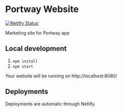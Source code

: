 # Portway Website

[![Netlify Status](https://api.netlify.com/api/v1/badges/1d53eb10-f7a8-488c-975f-081a9dea385f/deploy-status)](https://app.netlify.com/sites/portway-website/deploys)

Marketing site for Portway app

## Local development

1. `npm install`
1. `npm start`

Your website will be running on http://localhost:8080/

## Deployments

Deployments are automatic through Netlify.
